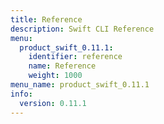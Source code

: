 ```yaml
---
title: Reference
description: Swift CLI Reference
menu:
  product_swift_0.11.1:
    identifier: reference
    name: Reference
    weight: 1000
menu_name: product_swift_0.11.1
info:
  version: 0.11.1
---
```


